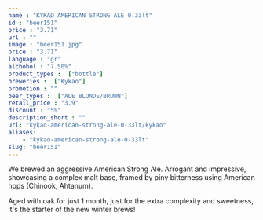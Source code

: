 ```yaml
---
name : "ΚΥΚΑΩ AMERICAN STRONG ALE 0.33lt"
id : "beer151"
price : "3.71"
url : ""
image : "beer151.jpg"
price : "3.71"
language : "gr"
alchohol : "7.50%"
product_types :  ["bottle"]
breweries :  ["Kykao"]
promotion : ""
beer_types :  ["ALE BLONDE/BROWN"]
retail_price : "3.9"
discount : "5%"
description_short : ""
url: "kykao-american-strong-ale-0-33lt/kykao"
aliases: 
    - "kykao-american-strong-ale-0-33lt"
slug: "beer151"
---
```


We brewed an aggressive American Strong Ale. Arrogant and impressive, showcasing a complex malt base, framed by piny bitterness using American hops (Chinook, Ahtanum).

Aged with oak for just 1 month, just for the extra complexity and sweetness, it&#39;s the starter of the new winter brews!
